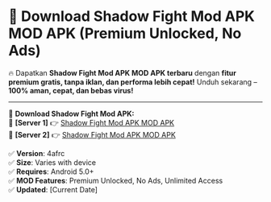 # 🚀 Download Shadow Fight Mod APK MOD APK (Premium Unlocked, No Ads)  

🔥 Dapatkan **Shadow Fight Mod APK MOD APK terbaru** dengan **fitur premium gratis, tanpa iklan, dan performa lebih cepat!** Unduh sekarang – **100% aman, cepat, dan bebas virus!**  

---


🔽 **Download Shadow Fight Mod APK:**  
🔹 **[Server 1]** 👉 [Shadow Fight Mod APK MOD APK](https://apkcomod.com?title=Shadow_Fight_Mod_APK)  
🔹 **[Server 2]** 👉 [Shadow Fight Mod APK MOD APK](https://apkcomod.com?title=Shadow_Fight_Mod_APK)  


✅ **Version**: 4afrc  
✅ **Size**: Varies with device  
✅ **Requires**: Android 5.0+  
✅ **MOD Features**: Premium Unlocked, No Ads, Unlimited Access  
✅ **Updated**: [Current Date]  